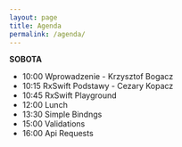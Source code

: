 ```yaml
---
layout: page
title: Agenda
permalink: /agenda/
---
```




**SOBOTA**

* 10:00 Wprowadzenie - Krzysztof Bogacz
* 10:15 RxSwift Podstawy - Cezary Kopacz
* 10:45 RxSwift Playground
* 12:00 Lunch
* 13:30 Simple Bindngs
* 15:00 Validations
* 16:00 Api Requests
